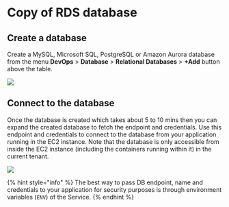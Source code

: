# Copy of RDS database

## Create a database <a href="#0-toc-title" id="0-toc-title"></a>

Create a MySQL, Microsoft SQL, PostgreSQL or Amazon Aurora database from the menu **DevOps** > **Database** > **Relational Databases** > **+Add** button above the table.

![](https://nholuongut.com/wp-content/uploads/2021/11/createrds.png)

## Connect to the database <a href="#1-toc-title" id="1-toc-title"></a>

Once the database is created which takes about 5 to 10 mins then you can expand the created database to fetch the endpoint and credentials. Use this endpoint and credentials to connect to the database from your application running in the EC2 instance. Note that the database is only accessible from inside the EC2 instance (including the containers running within it) in the current tenant.

![](https://nholuongut.com/wp-content/uploads/2021/11/rdsdetails.png)

{% hint style="info" %}
The best way to pass DB endpoint, name and credentials to your application for security purposes is through environment variables (`ENV`) of the Service.
{% endhint %}
